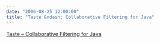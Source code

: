 ```yaml
---
date: "2006-08-25 12:00:00"
title: "Taste &ndash; Collaborative Filtering for Java"
---
```


[Taste &ndash; Collaborative Filtering for Java](/lemire/blog/2006/08-25-taste-collaborative-filtering-for-java)


